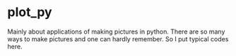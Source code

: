 # plot_py

Mainly about applications of making pictures in python.
There are so many ways to make pictures and one can hardly remember.
So I put typical codes here.
